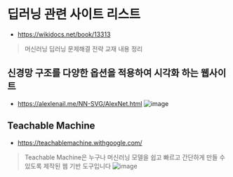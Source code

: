 # 딥러닝 관련 사이트 리스트
- https://wikidocs.net/book/13313
> 머신러닝 딥러닝 문제해결 전략 교재 내용 정리

## 신경망 구조를 다양한 옵션을 적용하여 시각화 하는 웹사이트
- https://alexlenail.me/NN-SVG/AlexNet.html
![image](https://github.com/user-attachments/assets/f6abb055-573e-4769-b092-74a5b3dee157)

## Teachable Machine
- https://teachablemachine.withgoogle.com/
> Teachable Machine은 누구나 머신러닝 모델을 쉽고 빠르고 간단하게 만들 수 있도록 제작된 웹 기반 도구입니다
![image](https://github.com/user-attachments/assets/07cb6fdf-fbe9-4c87-9b08-30223bea3aa1)


